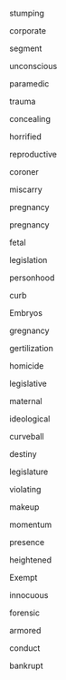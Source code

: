 stumping

corporate

segment

unconscious

paramedic

trauma

concealing

horrified

reproductive

coroner

miscarry

pregnancy

pregnancy

fetal

legislation

personhood

curb

Embryos

gregnancy

gertilization

homicide

legislative

maternal

ideological

curveball

destiny

legislature

violating

makeup

momentum

presence

heightened

Exempt

innocuous

forensic

armored

conduct

bankrupt



